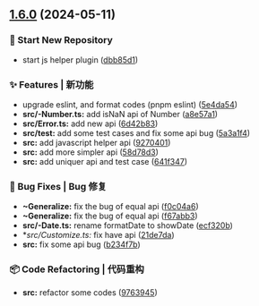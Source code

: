 

## [1.6.0](https://github.com/linpengteng/js-simpler) (2024-05-11)


### 🎉 Start New Repository

* start js helper plugin ([dbb85d1](https://github.com/linpengteng/js-simpler/commit/dbb85d1c054fab69deb1fae3729fa0ac56511fe5))


### ✨ Features | 新功能

* upgrade eslint, and format codes (pnpm eslint) ([5e4da54](https://github.com/linpengteng/js-simpler/commit/5e4da5478e97dd1428db675d5bd084b869496178))
* **src/-Number.ts:** add isNaN api of Number ([a8e57a1](https://github.com/linpengteng/js-simpler/commit/a8e57a18365177cfadcbc0793a8c7f9a987d224d))
* **src/Error.ts:** add new api ([6d42b83](https://github.com/linpengteng/js-simpler/commit/6d42b833577b534d5e6ad8b19e8052bba3d58348))
* **src/test:** add some test cases and fix some api bug ([5a3a1f4](https://github.com/linpengteng/js-simpler/commit/5a3a1f4dec7dcc66e3470e4c00c9073d561285d0))
* **src:** add javascript helper api ([9270401](https://github.com/linpengteng/js-simpler/commit/92704019b6a22c504e078268e673f78f1ec655a7))
* **src:** add more simpler api ([58d78d3](https://github.com/linpengteng/js-simpler/commit/58d78d30d5135ed946516d16ebd0abceec4e113f))
* **src:** add uniquer api and test case ([641f347](https://github.com/linpengteng/js-simpler/commit/641f347392e4a3c949634bf7c7ec7f101087e620))


### 🐛 Bug Fixes | Bug 修复

* **~Generalize:** fix the bug of equal api ([f0c04a6](https://github.com/linpengteng/js-simpler/commit/f0c04a6ecf69b61d1cf3f97b9b6e445000abc7b6))
* **~Generalize:** fix the bug of equal api ([f67abb3](https://github.com/linpengteng/js-simpler/commit/f67abb32d55ce024a7aaf8118dc18943688d28fb))
* **src/-Date.ts:** rename formatDate to showDate ([ecf320b](https://github.com/linpengteng/js-simpler/commit/ecf320b4a2a62767c9a897b467138d4df65e4847))
* **src/*Customize.ts:** fix have api ([21de7da](https://github.com/linpengteng/js-simpler/commit/21de7da7ab31fce05dc2bed1f5d3cc50c93cdb18))
* **src:** fix some api bug ([b234f7b](https://github.com/linpengteng/js-simpler/commit/b234f7b687fb467f2d200446acf58d865a876113))


### 📦 Code Refactoring | 代码重构

* **src:** refactor some codes ([9763945](https://github.com/linpengteng/js-simpler/commit/9763945f1d3999d45f4d61e3771e6ee5856d36a1))
